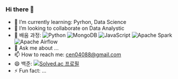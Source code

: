 ### Hi there 👋


- 🌱 I’m currently learning: Pyrhon, Data Science
- 👯 I’m looking to collaborate on Data Analystic
- 🤔 배움 과정: ![Python](https://img.shields.io/badge/python-3670A0?style=for-the-badge&logo=python&logoColor=ffdd54)
![MongoDB](https://img.shields.io/badge/MongoDB-%234ea94b.svg?style=for-the-badge&logo=mongodb&logoColor=white)
![JavaScript](https://img.shields.io/badge/javascript-%23323330.svg?style=for-the-badge&logo=javascript&logoColor=%23F7DF1E)
![Apache Spark](https://img.shields.io/badge/Apache%20Spark-FDEE21?style=flat-square&logo=apachespark&logoColor=black)
![Apache Airflow](https://img.shields.io/badge/Apache%20Airflow-017CEE?style=for-the-badge&logo=Apache%20Airflow&logoColor=white)
- 💬 Ask me about ...
- 📫 How to reach me: cen04088@gmail.com
- 😄 백준: [![Solved.ac 프로필](http://mazassumnida.wtf/api/v2/generate_badge?boj=cen04088)](https://solved.ac/cen04088)
- ⚡ Fun fact: ...

